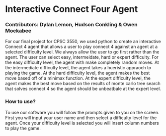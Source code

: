 # Interactive Connect Four Agent
### Contributors: Dylan Lemon, Hudson Conkling & Owen Mockabee
For our final project for CPSC 3550, we used python to create an interactive Connect 4 agent that allows a user to play connect 4 against an agent at a selected difficulty level.  We always allow the user to go first rather than the agent.  The user can select easy, intermeidate, hard or expert difficulty.  For the easy difficulty level, the agent with make completely random moves.  At the intermediate difficulty level, the agent takes a hueristic appraoch to playing the game.  At the hard difficulty level, the agent makes the best move based off of a minimax function.  At the expert difficulty level, the agent makes the best move based on the results of monte carlo tree search that solves connect 4 so the agent should be unbeatbale at the expert level.  
### How to use?
To use our software you will follow the prompts given to you on the screen.  First you will input your user name and then select a difficulty level for the agent.  Once your difficulty level is selected you will insert column numbers to play the game. 



